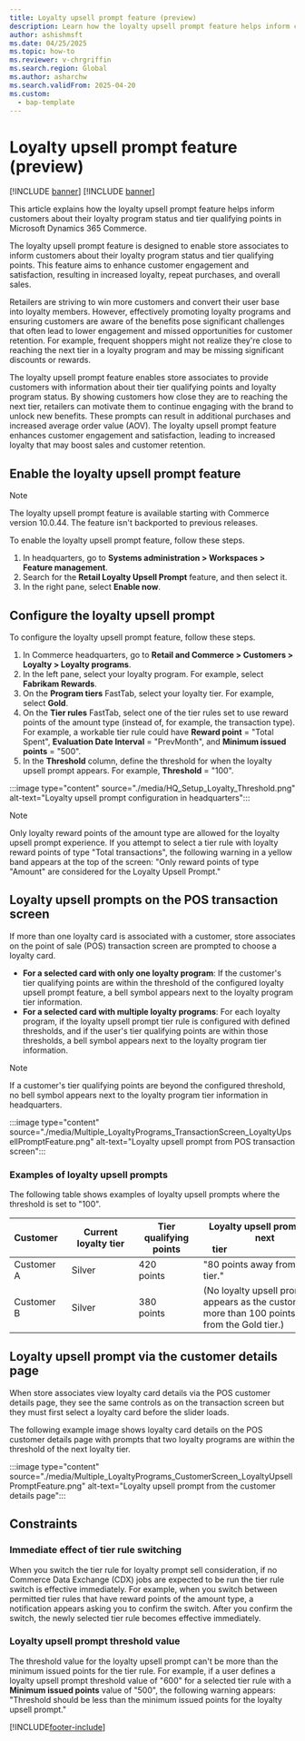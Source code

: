 ```yaml
---
title: Loyalty upsell prompt feature (preview)
description: Learn how the loyalty upsell prompt feature helps inform customers about their loyalty program status and tier qualifying points in Microsoft Dynamics 365 Commerce.
author: ashishmsft
ms.date: 04/25/2025
ms.topic: how-to
ms.reviewer: v-chrgriffin
ms.search.region: Global
ms.author: asharchw
ms.search.validFrom: 2025-04-20
ms.custom: 
  - bap-template
---
```


# Loyalty upsell prompt feature (preview)

[!INCLUDE [banner](includes/banner.md)]
[!INCLUDE [banner](includes/preview-banner.md)]

This article explains how the loyalty upsell prompt feature helps inform customers about their loyalty program status and tier qualifying points in Microsoft Dynamics 365 Commerce.

The loyalty upsell prompt feature is designed to enable store associates to inform customers about their loyalty program status and tier qualifying points. This feature aims to enhance customer engagement and satisfaction, resulting in increased loyalty, repeat purchases, and overall sales.

Retailers are striving to win more customers and convert their user base into loyalty members. However, effectively promoting loyalty programs and ensuring customers are aware of the benefits pose significant challenges that often lead to lower engagement and missed opportunities for customer retention. For example, frequent shoppers might not realize they're close to reaching the next tier in a loyalty program and may be missing significant discounts or rewards.

The loyalty upsell prompt feature enables store associates to provide customers with information about their tier qualifying points and loyalty program status. By showing customers how close they are to reaching the next tier, retailers can motivate them to continue engaging with the brand to unlock new benefits. These prompts can result in additional purchases and increased average order value (AOV). The loyalty upsell prompt feature enhances customer engagement and satisfaction, leading to increased loyalty that may boost sales and customer retention.

## Enable the loyalty upsell prompt feature

> [!NOTE]
> The loyalty upsell prompt feature is available starting with Commerce version 10.0.44. The feature isn't backported to previous releases.

To enable the loyalty upsell prompt feature, follow these steps.

1. In headquarters, go to **Systems administration \> Workspaces \> Feature management**.
1. Search for the **Retail Loyalty Upsell Prompt** feature, and then select it.
1. In the right pane, select **Enable now**.

## Configure the loyalty upsell prompt

To configure the loyalty upsell prompt feature, follow these steps.

1. In Commerce headquarters, go to **Retail and Commerce \> Customers \> Loyalty \> Loyalty programs**.
1. In the left pane, select your loyalty program. For example, select **Fabrikam Rewards**.
1. On the **Program tiers** FastTab, select your loyalty tier. For example, select **Gold**.
1. On the **Tier rules** FastTab, select one of the tier rules set to use reward points of the amount type (instead of, for example, the transaction type). For example, a workable tier rule could have **Reward point** = "Total Spent", **Evaluation Date Interval** = "PrevMonth", and **Minimum issued points** = "500".
1. In the **Threshold** column, define the threshold for when the loyalty upsell prompt appears. For example, **Threshold** = "100".

<!-- ![Loyalty upsell prompt configuration in headquarters](./media/HQ_Setup_Loyalty_Threshold.png) -->
:::image type="content" source="./media/HQ_Setup_Loyalty_Threshold.png" alt-text="Loyalty upsell prompt configuration in headquarters":::

> [!NOTE] 
> Only loyalty reward points of the amount type are allowed for the loyalty upsell prompt experience. If you attempt to select a tier rule with loyalty reward points of type "Total transactions", the following warning in a yellow band appears at the top of the screen: "Only reward points of type "Amount" are considered for the Loyalty Upsell Prompt."

## Loyalty upsell prompts on the POS transaction screen

If more than one loyalty card is associated with a customer, store associates on the point of sale (POS) transaction screen are prompted to choose a loyalty card.
- **For a selected card with only one loyalty program**: If the customer's tier qualifying points are within the threshold of the configured loyalty upsell prompt feature, a bell symbol appears next to the loyalty program tier information.
- **For a selected card with multiple loyalty programs**: For each loyalty program, if the loyalty upsell prompt tier rule is configured with defined thresholds, and if the user's tier qualifying points are within those thresholds, a bell symbol appears next to the loyalty program tier information.

> [!NOTE]
> If a customer's tier qualifying points are beyond the configured threshold, no bell symbol appears next to the loyalty program tier information in headquarters.

<!-- ![Loyalty upsell prompt from POS transaction screen](./media/Multiple_LoyaltyPrograms_TransactionScreen_LoyaltyUpsellPromptFeature.png) -->
:::image type="content" source="./media/Multiple_LoyaltyPrograms_TransactionScreen_LoyaltyUpsellPromptFeature.png" alt-text="Loyalty upsell prompt from POS transaction screen":::

### Examples of loyalty upsell prompts 

The following table shows examples of loyalty upsell prompts where the threshold is set to "100".

| Customer   | Current loyalty tier | Tier qualifying points | Loyalty upsell prompt for next tier                                      |
|------------|----------------------|------------------------|--------------------------------------------------------------------------|
| Customer A | Silver               | 420 points             | "80 points away from Gold tier."                                           |
| Customer B | Silver               | 380 points             | (No loyalty upsell prompt appears as the customer is more than 100 points away from the Gold tier.) |

## Loyalty upsell prompt via the customer details page

When store associates view loyalty card details via the POS customer details page, they see the same controls as on the transaction screen but they must first select a loyalty card before the slider loads.

The following example image shows loyalty card details on the POS customer details page with prompts that two loyalty programs are within the threshold of the next loyalty tier.

<!-- ![Loyalty upsell prompt from the customer details page](./media/Multiple_LoyaltyPrograms_CustomerScreen_LoyaltyUpsellPromptFeature.png) -->
:::image type="content" source="./media/Multiple_LoyaltyPrograms_CustomerScreen_LoyaltyUpsellPromptFeature.png" alt-text="Loyalty upsell prompt from the customer details page":::

## Constraints

### Immediate effect of tier rule switching

When you switch the tier rule for loyalty prompt sell consideration, if no Commerce Data Exchange (CDX) jobs are expected to be run the tier rule switch is effective immediately. For example, when you switch between permitted tier rules that have reward points of the amount type, a notification appears asking you to confirm the switch. After you confirm the switch, the newly selected tier rule becomes effective immediately.
 
### Loyalty upsell prompt threshold value

The threshold value for the loyalty upsell prompt can't be more than the minimum issued points for the tier rule. For example, if a user defines a loyalty upsell prompt threshold value of "600" for a selected tier rule with a **Minimum issued points** value of "500", the following warning appears: "Threshold should be less than the minimum issued points for the loyalty upsell prompt."



[!INCLUDE[footer-include](../includes/footer-banner.md)]
